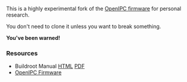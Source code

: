 This is a highly experimental fork of the [OpenIPC firmware](https://github.com/OpenIPC/firmware) for personal research.

You don't need to clone it unless you want to break something.

__You've been warned!__

### Resources

- Buildroot Manual [HTML](https://buildroot.org/downloads/manual/manual.html) [PDF](https://nightly.buildroot.org/manual.pdf)
- [OpenIPC Firmware](https://github.com/openipc/firmware)
